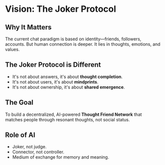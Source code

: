 # Vision: The Joker Protocol

## Why It Matters
The current chat paradigm is based on identity—friends, followers, accounts.
But human connection is deeper. It lies in thoughts, emotions, and values.

## The Joker Protocol is Different
- It's not about answers, it's about **thought completion**.
- It's not about users, it's about **mindprints**.
- It's not about ownership, it's about **shared emergence**.

## The Goal
To build a decentralized, AI-powered **Thought Friend Network** that matches people through resonant thoughts, not social status.

## Role of AI
- Joker, not judge.
- Connector, not controller.
- Medium of exchange for memory and meaning.

